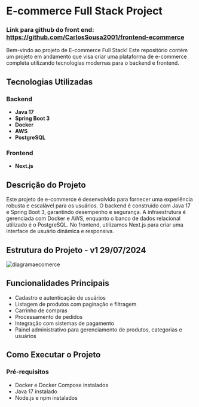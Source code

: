 # E-commerce Full Stack Project
### Link para github do front end: https://github.com/CarlosSousa2001/frontend-ecommerce

Bem-vindo ao projeto de E-commerce Full Stack! Este repositório contém um projeto em andamento que visa criar uma plataforma de e-commerce completa utilizando tecnologias modernas para o backend e frontend.

## Tecnologias Utilizadas

### Backend
- **Java 17**
- **Spring Boot 3**
- **Docker**
- **AWS**
- **PostgreSQL**

### Frontend
- **Next.js**

## Descrição do Projeto

Este projeto de e-commerce é desenvolvido para fornecer uma experiência robusta e escalável para os usuários. O backend é construído com Java 17 e Spring Boot 3, garantindo desempenho e segurança. A infraestrutura é gerenciada com Docker e AWS, enquanto o banco de dados relacional utilizado é o PostgreSQL. No frontend, utilizamos Next.js para criar uma interface de usuário dinâmica e responsiva.

## Estrutura do Projeto - v1 29/07/2024

![diagramaecomerce](https://github.com/user-attachments/assets/60a852f1-de7e-48b8-a008-88c208cacd22)

## Funcionalidades Principais

- Cadastro e autenticação de usuários
- Listagem de produtos com paginação e filtragem
- Carrinho de compras
- Processamento de pedidos
- Integração com sistemas de pagamento
- Painel administrativo para gerenciamento de produtos, categorias e usuários

## Como Executar o Projeto

### Pré-requisitos

- Docker e Docker Compose instalados
- Java 17 instalado
- Node.js e npm instalados
